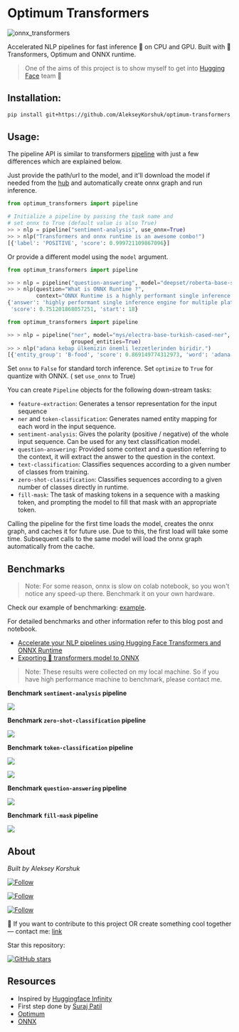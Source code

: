 # Optimum Transformers

![onnx_transformers](./data/social_preview.jpeg?raw=True)

Accelerated NLP pipelines for fast inference 🚀 on CPU and GPU. Built with 🤗Transformers, Optimum and ONNX runtime.

> One of the aims of this project is to show myself to get into [Hugging Face](https://huggingface.co) team 🤗

## Installation:

```bash
pip install git+https://github.com/AlekseyKorshuk/optimum-transformers
```

## Usage:

The pipeline API is similar to transformers [pipeline](https://huggingface.co/transformers/main_classes/pipelines.html)
with just a few differences which are explained below.

Just provide the path/url to the model, and it'll download the model if needed from
the [hub](https://huggingface.co/models) and automatically create onnx graph and run inference.

```python
from optimum_transformers import pipeline

# Initialize a pipeline by passing the task name and 
# set onnx to True (default value is also True)
>> > nlp = pipeline("sentiment-analysis", use_onnx=True)
>> > nlp("Transformers and onnx runtime is an awesome combo!")
[{'label': 'POSITIVE', 'score': 0.999721109867096}]  
```

Or provide a different model using the `model` argument.

```python
from optimum_transformers import pipeline

>> > nlp = pipeline("question-answering", model="deepset/roberta-base-squad2", use_onnx=True)
>> > nlp(question="What is ONNX Runtime ?",
         context="ONNX Runtime is a highly performant single inference engine for multiple platforms and hardware")
{'answer': 'highly performant single inference engine for multiple platforms and hardware', 'end': 94,
 'score': 0.751201868057251, 'start': 18}
```

```python
from optimum_transformers import pipeline

>> > nlp = pipeline("ner", model="mys/electra-base-turkish-cased-ner", use_onnx=True, optimize=True,
                    grouped_entities=True)
>> > nlp("adana kebap ülkemizin önemli lezzetlerinden biridir.")
[{'entity_group': 'B-food', 'score': 0.869149774312973, 'word': 'adana kebap'}]
```

Set `onnx` to `False` for standard torch inference. Set `optimize` to `True` for quantize with ONNX. ( set `use_onnx` to
True)

You can create `Pipeline` objects for the following down-stream tasks:

- `feature-extraction`: Generates a tensor representation for the input sequence
- `ner` and `token-classification`: Generates named entity mapping for each word in the input sequence.
- `sentiment-analysis`: Gives the polarity (positive / negative) of the whole input sequence. Can be used for any text
  classification model.
- `question-answering`: Provided some context and a question referring to the context, it will extract the answer to the
  question in the context.
- `text-classification`: Classifies sequences according to a given number of classes from training.
- `zero-shot-classification`: Classifies sequences according to a given number of classes directly in runtime.
- `fill-mask`: The task of masking tokens in a sequence with a masking token, and prompting the model to fill that mask
  with an appropriate token.

Calling the pipeline for the first time loads the model, creates the onnx graph, and caches it for future use. Due to
this, the first load will take some time. Subsequent calls to the same model will load the onnx graph automatically from
the cache.

## Benchmarks

> Note: For some reason, onnx is slow on colab notebook, so you won't notice any speed-up there. Benchmark it on your own hardware.

Check our example of benchmarking: [example](./examples/benchmark).

For detailed benchmarks and other information refer to this blog post and notebook.

- [Accelerate your NLP pipelines using Hugging Face Transformers and ONNX Runtime](https://medium.com/microsoftazure/accelerate-your-nlp-pipelines-using-hugging-face-transformers-and-onnx-runtime-2443578f4333)
- [Exporting 🤗 transformers model to ONNX](https://github.com/huggingface/transformers/blob/master/notebooks/04-onnx-export.ipynb)

> Note: These results were collected on my local machine. So if you have high performance machine to benchmark, please contact me.

**Benchmark `sentiment-analysis` pipeline**

![](./data/sentiment_analysis_benchmark.jpg)

**Benchmark `zero-shot-classification` pipeline**

![](./data/zero_shot_classification_benchmark.jpg)

**Benchmark `token-classification` pipeline**

![](./data/token_classification_benchmark.jpg)

![](./data/token_classification_benchmark2.jpg)

**Benchmark `question-answering` pipeline**

![](./data/question_answering_benchmark.jpg)

**Benchmark `fill-mask` pipeline**

![](./data/fill_mask_benchmark.jpg)

## About

*Built by Aleksey Korshuk*

[![Follow](https://img.shields.io/github/followers/AlekseyKorshuk?style=social)](https://github.com/AlekseyKorshuk)

[![Follow](https://img.shields.io/twitter/follow/alekseykorshuk?style=social)](https://twitter.com/intent/follow?screen_name=alekseykorshuk)

[![Follow](https://img.shields.io/badge/dynamic/json?color=blue&label=Telegram%20Channel&query=%24.result&url=https%3A%2F%2Fapi.telegram.org%2Fbot1929545866%3AAAFGhV-KKnegEcLiyYJxsc4zV6C-bdPEBtQ%2FgetChatMemberCount%3Fchat_id%3D-1001253621662&style=social&logo=telegram)](https://t.me/joinchat/_CQ04KjcJ-4yZTky)

🚀 If you want to contribute to this project OR create something cool together — contact
me: [link](https://github.com/AlekseyKorshuk)

Star this repository:

[![GitHub stars](https://img.shields.io/github/stars/AlekseyKorshuk/optimum-transformers?style=social)](https://github.com/AlekseyKorshuk/optimum-transformers)

## Resources

* Inspired by [Huggingface Infinity](https://huggingface.co/infinity)
* First step done by [Suraj Patil](https://github.com/patil-suraj/onnx_transformers)
* [Optimum](https://huggingface.co/docs/optimum/index)
* [ONNX](https://onnx.ai)
